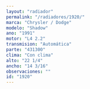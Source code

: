 ```yaml
---
layout: "radiador"
permalink: "/radiadores/1920/"
marca: "Chrysler / Dodge"
modelo: "Shadow"
ano: "1991"
motor: "L4 2.2"
transmision: "Automática"
parte: "431300"
clima: "Con clima"
alto: "22 1/4"
ancho: "14 3/16"
observaciones: ""
id: "1920"
---
```


